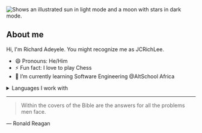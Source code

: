 <picture>
  <source media="(prefers-color-scheme: dark)" srcset="https://wallpapercave.com/wp/wp2458423.jpg">
  <source media="(prefers-color-scheme: light)" srcset="https://images5.fanpop.com/image/photos/31600000/Kirito-sword-art-online-31698943-1280-720.png">
  <img alt="Shows an illustrated sun in light mode and a moon with stars in dark mode." src="https://user-images.githubusercontent.com/25423296/163456779-a8556205-d0a5-45e2-ac17-42d089e3c3f8.png">
</picture>


## About me

Hi, I'm Richard Adeyele. You might recognize me as JCRichLee.
- 😄 Pronouns: He/Him
- ⚡ Fun fact: I love to play Chess
- 🌱 I’m currently learning Software Engineering @AltSchool Africa
<details>
<summary>Languages I work with</summary>

| Rank |   Languages   |
|---:|---------------|
|     1|HTML|
|     2|CSS|
|     3|JavaScript|
|     4|React|

</details>

---
> Within the covers of the Bible are the answers for all the problems men face.

— Ronald Reagan


<!--
**jcrichlee/jcrichlee** is a ✨ _special_ ✨ repository because its `README.md` (this file) appears on your GitHub profile.

Here are some ideas to get you started:

- 🔭 I’m currently working on ...
- 🌱 I’m currently learning ...
- 👯 I’m looking to collaborate on ...
- 🤔 I’m looking for help with ...
- 💬 Ask me about ...
- 📫 How to reach me: ...
- 😄 Pronouns: ...
- ⚡ Fun fact: ...
-->
